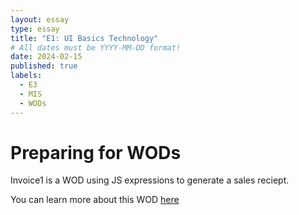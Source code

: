 ```yaml
---
layout: essay
type: essay
title: "E1: UI Basics Technology"
# All dates must be YYYY-MM-DD format!
date: 2024-02-15
published: true
labels:
  - E3
  - MIS
  - WODs
---
```

<h1>Preparing for WODs</h1>
<p>Invoice1 is a WOD using JS expressions to generate a sales reciept.</p> You can learn more about this WOD <a href="https://dport96.github.io/ITM352/morea/060.expressions-operators/experience-invoice1.html">here</a>
